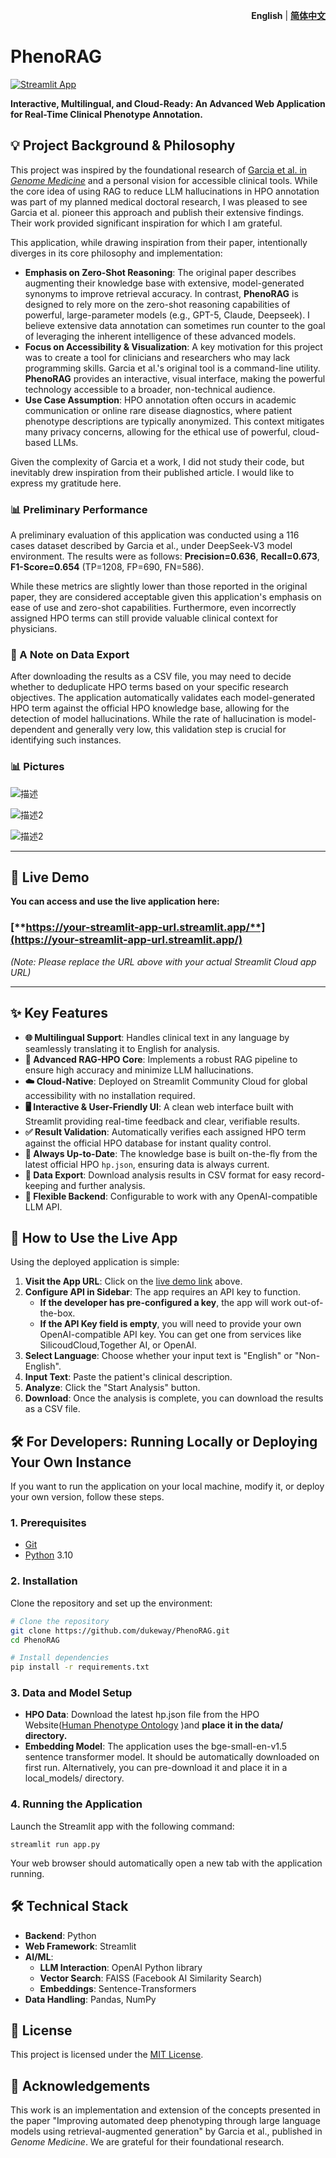 

<div align="right">

**English** | [**简体中文**](README.zh-CN.md)

</div>

# PhenoRAG 

[![Streamlit App](https://static.streamlit.io/badges/streamlit_badge_black_white.svg)](https://your-streamlit-app-url.streamlit.app/)

**Interactive, Multilingual, and Cloud-Ready: An Advanced Web Application for Real-Time Clinical Phenotype Annotation.**



## 💡 Project Background & Philosophy

This project was inspired by the foundational research of [Garcia et al. in *Genome Medicine*](https://doi.org/10.1186/s13073-025-01521-w) and a personal vision for accessible clinical tools. While the core idea of using RAG to reduce LLM hallucinations in HPO annotation was part of my planned medical doctoral research, I was pleased to see Garcia et al. pioneer this approach and publish their extensive findings. Their work provided significant inspiration for which I am grateful.

This application, while drawing inspiration from their paper, intentionally diverges in its core philosophy and implementation:

-   **Emphasis on Zero-Shot Reasoning**: The original paper describes augmenting their knowledge base with extensive, model-generated synonyms to improve retrieval accuracy. In contrast, **PhenoRAG** is designed to rely more on the zero-shot reasoning capabilities of powerful, large-parameter models (e.g., GPT-5, Claude, Deepseek). I believe extensive data annotation can sometimes run counter to the goal of leveraging the inherent intelligence of these advanced models.
-   **Focus on Accessibility & Visualization**: A key motivation for this project was to create a tool for clinicians and researchers who may lack programming skills. Garcia et al.'s original tool is a command-line utility. **PhenoRAG** provides an interactive, visual interface, making the powerful technology accessible to a broader, non-technical audience.
-   **Use Case Assumption**: HPO annotation often occurs in academic communication or online rare disease diagnostics, where patient phenotype descriptions are typically anonymized. This context mitigates many privacy concerns, allowing for the ethical use of powerful, cloud-based LLMs.

Given the complexity of Garcia et a work, I did not study their code, but inevitably drew inspiration from their published article. I would like to express my gratitude here.

### 📊 Preliminary Performance

A preliminary evaluation of this application was conducted using a 116 cases dataset described by Garcia et al., under DeepSeek-V3 model environment. The results were as follows: **Precision=0.636**, **Recall=0.673**, **F1-Score=0.654** (TP=1208, FP=690, FN=586).

While these metrics are slightly lower than those reported in the original paper, they are considered acceptable given this application's emphasis on ease of use and zero-shot capabilities. Furthermore, even incorrectly assigned HPO terms can still provide valuable clinical context for physicians.

### 📝 A Note on Data Export

After downloading the results as a CSV file, you may need to decide whether to deduplicate HPO terms based on your specific research objectives. The application automatically validates each model-generated HPO term against the official HPO knowledge base, allowing for the detection of model hallucinations. While the rate of hallucination is model-dependent and generally very low, this validation step is crucial for identifying such instances.



### 📊 Pictures



![描述](./images/screenshot001.png)

![描述2](./images/screenshot002.png)

![描述2](./images/screenshot003.png)

---

## 🚀 Live Demo

**You can access and use the live application here:**

### [**https://your-streamlit-app-url.streamlit.app/**](https://your-streamlit-app-url.streamlit.app/)

*(Note: Please replace the URL above with your actual Streamlit Cloud app URL)*

---

## ✨ Key Features

- **🌐 Multilingual Support**: Handles clinical text in any language by seamlessly translating it to English for analysis.
- **🧠 Advanced RAG-HPO Core**: Implements a robust RAG pipeline to ensure high accuracy and minimize LLM hallucinations.
- **☁️ Cloud-Native**: Deployed on Streamlit Community Cloud for global accessibility with no installation required.
- **🖥️ Interactive & User-Friendly UI**: A clean web interface built with Streamlit providing real-time feedback and clear, verifiable results.
- **✅ Result Validation**: Automatically verifies each assigned HPO term against the official HPO database for instant quality control.
- **🔄 Always Up-to-Date**: The knowledge base is built on-the-fly from the latest official HPO `hp.json`, ensuring data is always current.
- **💾 Data Export**: Download analysis results in CSV format for easy record-keeping and further analysis.
- **🔧 Flexible Backend**: Configurable to work with any OpenAI-compatible LLM API.

## 📖 How to Use the Live App

Using the deployed application is simple:

1.  **Visit the App URL**: Click on the [live demo link](https://your-streamlit-app-url.streamlit.app/) above.
2.  **Configure API in Sidebar**: The app requires an API key to function. 
    -   **If the developer has pre-configured a key**, the app will work out-of-the-box.
    -   **If the API Key field is empty**, you will need to provide your own OpenAI-compatible API key. You can get one from services like SilicoudCloud,Together AI, or OpenAI.
3.  **Select Language**: Choose whether your input text is "English" or "Non-English".
4.  **Input Text**: Paste the patient's clinical description.
5.  **Analyze**: Click the "Start Analysis" button.
6.  **Download**: Once the analysis is complete, you can download the results as a CSV file.

## 🛠️ For Developers: Running Locally or Deploying Your Own Instance

If you want to run the application on your local machine, modify it, or deploy your own version, follow these steps.

### 1. Prerequisites

-   [Git](https://git-scm.com/)
-   [Python](https://www.python.org/downloads/) 3.10

### 2. Installation

Clone the repository and set up the environment:

```bash
# Clone the repository
git clone https://github.com/dukeway/PhenoRAG.git
cd PhenoRAG

# Install dependencies
pip install -r requirements.txt
```

### 3. Data and Model Setup

- **HPO Data**: Download the latest hp.json file from the HPO Website([Human Phenotype Ontology](https://hpo.jax.org/data/ontology) )and **place it in the data/ directory.**
- **Embedding Model**: The application uses the bge-small-en-v1.5 sentence transformer model. It should be automatically downloaded on first run. Alternatively, you can pre-download it and place it in a local_models/ directory.

### 4. Running the Application

Launch the Streamlit app with the following command:

```
streamlit run app.py
```

Your web browser should automatically open a new tab with the application running.

## 🛠️ Technical Stack

- **Backend**: Python
- **Web Framework**: Streamlit
- **AI/ML**:
    - **LLM Interaction**: OpenAI Python library
    - **Vector Search**: FAISS (Facebook AI Similarity Search)
    - **Embeddings**: Sentence-Transformers
- **Data Handling**: Pandas, NumPy

## 📜 License

This project is licensed under the [MIT License](LICENSE).

## 🙏 Acknowledgements

This work is an implementation and extension of the concepts presented in the paper "Improving automated deep phenotyping through large language models using retrieval-augmented generation" by Garcia et al., published in *Genome Medicine*. We are grateful for their foundational research.